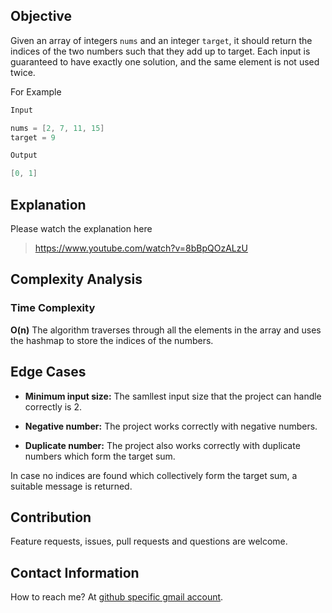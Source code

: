 ## Objective

Given an array of integers `nums` and an integer `target`, it should return the indices of the two numbers such that they add up to target. Each input is guaranteed to have exactly one solution, and the same element is not used twice.

For Example

```java
Input

nums = [2, 7, 11, 15]
target = 9

Output

[0, 1]
```

## Explanation

Please watch the explanation here

> https://www.youtube.com/watch?v=8bBpQOzALzU

## Complexity Analysis

### Time Complexity

**O(n)** The algorithm traverses through all the elements in the array and uses the hashmap to store the indices of the numbers.

## Edge Cases

- **Minimum input size:** The samllest input size that the project can handle correctly is 2.
- **Negative number:** The project works correctly with negative numbers.

- **Duplicate number:** The project also works correctly with duplicate numbers which form the target sum.

In case no indices are found which collectively form the target sum, a suitable message is returned.

## Contribution

Feature requests, issues, pull requests and questions are welcome.

## Contact Information

How to reach me? At [github specific gmail account](mailto:syedumerahmedcode@gmail.com?subject=[GitHub]%20Hello%20from%20Github).
